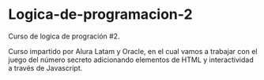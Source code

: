 # Logica-de-programacion-2

Curso de logica de progración #2.

Curso impartido por Alura Latam y Oracle, en el cual vamos a trabajar con el juego del número secreto adicionando elementos de HTML y interactividad a través de Javascript.